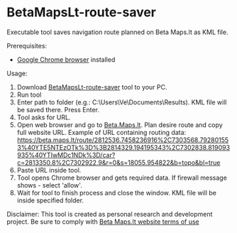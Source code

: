 # BetaMapsLt-route-saver
Executable tool saves navigation route planned on Beta Maps.lt as KML file. 

Prerequisites:
* [Google Chrome browser](https://www.google.com/chrome/?) installed

Usage:
1. Download [BetaMapsLt-route-saver](https://github.com/VePink/BetaMapsLt-route-saver/blob/main/dist/BetaMapsLt-route-saver.exe?) tool to your PC.
1. Run tool
1. Enter path to folder (e.g.: C:\Users\Ve\Documents\Results). KML file will be saved there. Press Enter.
1. Tool asks for URL. 
3. Open web browser and go to [Beta.Maps.lt](https://beta.maps.lt/). Plan desire route and copy full website URL. Example of URL containing routing data: https://beta.maps.lt/route/2812536.7458236916%2C7303568.792801553%40YTE5NTEzOTk%3D%3B2814329.194195343%2C7302838.819093935%40YTIwMDc1NDk%3D/car?c=2813350.8%2C7302922.9&r=0&s=18055.954822&b=topo&bl=true
1. Paste URL inside tool.
1. Tool opens Chrome browser and gets required data. If firewall message shows - select 'allow'.
2. Wait for tool to finish process and close the window. KML file will be inside specified folder.

Disclaimer:
This tool is created as personal research and development project. Be sure to comply with [Beta Maps.lt website terms of use](https://beta.maps.lt/page/about?c=2813350.8%2C7302922.9&r=0&s=18055.954822&b=topo&bl=false)

